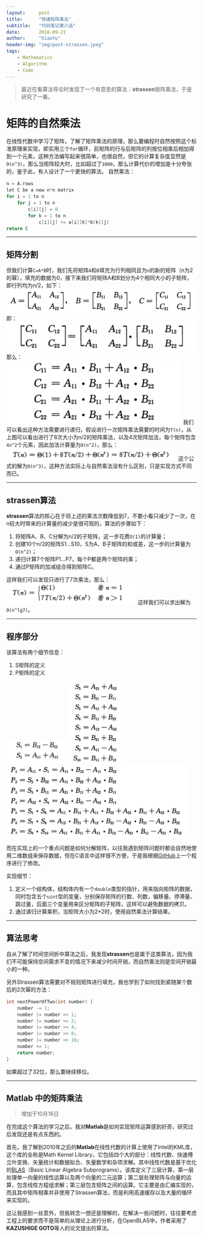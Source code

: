 ```yaml
---
layout:     post
title:      "快速矩阵乘法"
subtitle:   "代码笔记第八话"
date:       2018-09-21
author:     "XiaoYu"
header-img: "img/post-strassen.jpeg"
tags:
    - Mathematics
    - Algorithm
    - Code
---
```


> 最近在看算法导论时发现了一个有意思的算法：**strassen**矩阵乘法，于是研究了一番。

# 矩阵的自然乘法

在线性代数中学习了矩阵，了解了矩阵乘法的原理，那么要编程时自然按照这个标准原理来实现，即实用三个`for`循环，前矩阵的行与后矩阵的列按位相乘后相加得到一个元素，这种方法编写起来很简单，也很自然，但它的计算复杂度显然是`O(n^3)`，那么当矩阵较大时，比如超过了`1000`，那么计算代价的增加是十分夸张的，鉴于此，有人设计了一个更快的算法。
自然乘法：

```c
n = A.rows
let C be a new n*n matrix
for i = 1 to n
    for j = 1 to n
        c[i][j] = 0
        for k = 1 to n
            c[i][j] += a[i][k]*b[k][j]
return C
```

---

## 矩阵分割

但我们计算`C=A*B`时，我们先将矩阵`A`和`B`填充为行列相同且为`n`的新的矩阵（n为2 的幂），填充的数据为0，接下来我们将矩阵A和B划分为4个相同大小的子矩阵，即行列均为n/2，如下：
![公式一](/img/in_post/strassen1.jpeg)
即：
![公式二](/img/in_post/strassen2.jpeg)
那么：
![公式三](/img/in_post/strassen3.jpeg)
我们可以看出这种方法需要进行递归，假设进行一次矩阵乘法需要的时间为`T(n)`，从上图可以看出进行了8次大小为n/2的矩阵乘法，以及4次矩阵加法，每个矩阵包含`4n^2`个元素，因此加法计算量为`O(n^2)`，那么：
![公式四](/img/in_post/strassen4.jpeg)
这个公式的解为`O(n^3)`，这种方法实际上与自然乘法没有什么区别，只是实现方式不同而已。

---

## strassen算法

**strassen**算法的核心在于将上述的乘法次数降低到7，不要小看只减少了一次，在n较大时带来的计算量的减少是很可观的，算法的步骤如下：

1. 将矩阵A、B、C分解为n/2的子矩阵，这一步花费`O(1)`的计算量；
2. 创建10个n/2的矩阵S1...S10，S为A、B子矩阵的和或差，这一步的计算量为`O(n^2)`；
3. 递归计算7个矩阵P1...P7，每个P都是两个矩阵的乘；
4. 通过P矩阵的加减组合得到矩阵C。

这样我们可以发现只进行了7次乘法，那么：
![公式五](/img/in_post/strassen5.jpeg)
这样我们可以求出解为`O(n^lg7)`。

---

## 程序部分

该算法有两个细节信息：

1. S矩阵的定义
2. P矩阵的定义

![S矩阵1](/img/in_post/strassen6.jpeg)
![S矩阵2](/img/in_post/strassen7.jpeg)
![P矩阵](/img/in_post/strassen8.jpeg)

而在实现上的一个重点问题是如何分解矩阵，以往我遇到矩阵问题时都会自然地使用二维数组来保存数据，但在C语言中这样很不方便，于是我根据[GitHub](https://github.com/pmkravets/strassen-winograd)上一个程序进行了修改。

实现细节：

1. 定义一个结构体，结构体内有一个`double`类型的指针，用来指向矩阵的数据，同时包含五个`uint`型的变量，分别保存矩阵的行数、列数，偏移量、停滞量、跳过量，后面三个变量用来区分矩阵的子矩阵，这样可以避免数据的拷贝。
2. 通过递归计算乘积，当矩阵大小为2*2时，使用自然乘法计算结果。

---

## 算法思考

自从了解了时间空间折中算法之后，我发现**strassen**也是属于这类算法，因为我们不可能保持空间需求不变的情况下来减少时间开销，而自然乘法则是空间开销最小的一种。

另外Strassen算法需要对不规则矩阵进行填充，我也学到了如何找到紧随某个数后的2次幂的方法：

```c
int nextPowerOfTwo(int number) {
    number -= 1;
    number |= number >> 1;
    number |= number >> 2;
    number |= number >> 4;
    number |= number >> 8;
    number |= number >> 16;
    number += 1;
    return number;
}

```

如果超过了32位，那么要继续移位。

---

## Matlab 中的矩阵乘法

> 增加于10月16日

在完成这个算法的学习之后，我对**Matlab**是如何实现矩阵运算感到好奇，研究过后发现还是有点东西的。

首先，我了解到2010年之后的**Matlab**在线性代数的计算上使用了Intel的KML库，这个库的全称是Math Kernel Library，它包括四个大的部分：线性代数、快速傅立叶变换、矢量统计和数据拟合、矢量数学和杂项求解。其中线性代数是基于优化的[BLAS](http://www.netlib.org/blas/)（Basic Linear Algebra Subprograms）。该库定义了三层计算，第一层处理单一向量的线性运算以及两个向量的二元运算；第二层处理矩阵与向量的运算，包含线性方程组求解；第三层包含矩阵之间的运算。它主要是由汇编实现的，而且其中矩阵相乘并非使用了Strassen算法，而是利用高速缓存以及大量的循环来实现的。

这让我感到一丝意外，但我转念一想还是理解的，在解决一些问题时，往往要考虑工程上的要求而不是简单的从理论上进行分析，在OpenBLAS中，作者采用了**KAZUSHIGE GOTO**等人的论文提出的算法。

